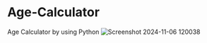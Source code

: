 # Age-Calculator
Age Calculator by using Python 
![Screenshot 2024-11-06 120038](https://github.com/user-attachments/assets/3e87bacc-dd4f-4cd2-9c48-343e9c12ada9)
